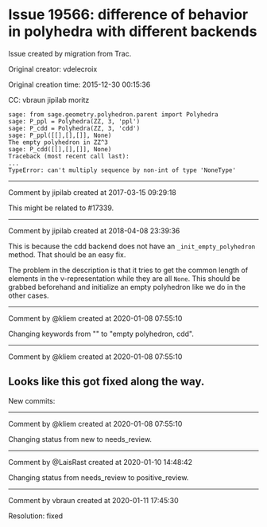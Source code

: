 # Issue 19566: difference of behavior in polyhedra with different backends

Issue created by migration from Trac.

Original creator: vdelecroix

Original creation time: 2015-12-30 00:15:36

CC:  vbraun jipilab moritz


```
sage: from sage.geometry.polyhedron.parent import Polyhedra
sage: P_ppl = Polyhedra(ZZ, 3, 'ppl')
sage: P_cdd = Polyhedra(ZZ, 3, 'cdd')
sage: P_ppl([[],[],[]], None)
The empty polyhedron in ZZ^3
sage: P_cdd([[],[],[]], None)
Traceback (most recent call last):
...
TypeError: can't multiply sequence by non-int of type 'NoneType'
```



---

Comment by jipilab created at 2017-03-15 09:29:18

This might be related to #17339.


---

Comment by jipilab created at 2018-04-08 23:39:36

This is because the cdd backend does not have an `_init_empty_polyhedron` method. That should be an easy fix.

The problem in the description is that it tries to get the common length of elements in the v-representation while they are all `None`. This should be grabbed beforehand and initialize an empty polyhedron like we do in the other cases.


---

Comment by @kliem created at 2020-01-08 07:55:10

Changing keywords from "" to "empty polyhedron, cdd".


---

Comment by @kliem created at 2020-01-08 07:55:10

Looks like this got fixed along the way.
----
New commits:


---

Comment by @kliem created at 2020-01-08 07:55:10

Changing status from new to needs_review.


---

Comment by @LaisRast created at 2020-01-10 14:48:42

Changing status from needs_review to positive_review.


---

Comment by vbraun created at 2020-01-11 17:45:30

Resolution: fixed
